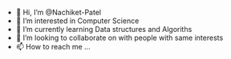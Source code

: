 - 👋 Hi, I’m @Nachiket-Patel
- 👀 I’m interested in Computer Science
- 🌱 I’m currently learning Data structures and Algoriths
- 💞️ I’m looking to collaborate on with people with same interests
- 📫 How to reach me ...

<!---
Nachiket-Patel/Nachiket-Patel is a ✨ special ✨ repository because its `README.md` (this file) appears on your GitHub profile.
You can click the Preview link to take a look at your changes.
--->
